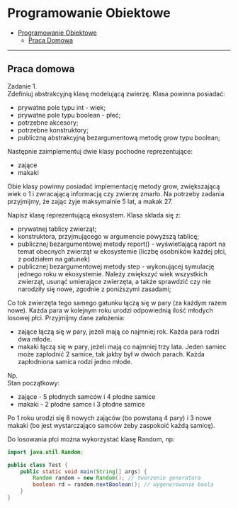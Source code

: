 # Programowanie Obiektowe

* [Programowanie Obiektowe](#programowanie-obiektowe)
    * [Praca Domowa](#praca-domowa)

---

## Praca domowa
Zadanie 1.  
Zdefiniuj abstrakcyjną klasę modelującą zwierzę. Klasa powinna posiadać:
- prywatne pole typu int - wiek;
- prywatne pole typu boolean - płeć;
- potrzebne akcesory;
- potrzebne konstruktory;
- publiczną abstrakcyjną bezargumentową metodę grow typu boolean;

Następnie zaimplementuj dwie klasy pochodne reprezentujące:
- zające
- makaki

Obie klasy powinny posiadać implementację metody grow, zwiększającą wiek o 1
i zwracającą informacją czy zwierzę zmarło. Na potrzeby zadania przyjmijmy, że
zając żyje maksymalnie 5 lat, a makak 27.

Napisz klasę reprezentującą ekosystem. Klasa składa się z:
- prywatnej tablicy zwierząt;
- konstruktora, przyjmującego w argumencie powyższą tablicę;
- publicznej bezargumentowej metody report() - wyświetlającą raport na temat
  obecnych zwierząt w ekosystemie (liczbę osobników każdej płci, z podziałem na gatunek)
- publicznej bezargumentowej metody step - wykonującej symulację jednego roku w ekosystemie.
  Należy zwiększyć wiek wszystkich zwierząt, usunąć umierające zwierzęta, a także sprawdzić
  czy nie narodziły się nowe, zgodnie z poniższymi zasadami;

Co tok zwierzęta tego samego gatunku łączą się w pary (za każdym razem nowe). Każda para
w kolejnym roku urodzi odpowiednią ilość młodych losowej płci. Przyjmijmy dane założenia:
- zające łączą się w pary, jeżeli mają co najmniej rok. Każda para rodzi dwa młode.
- makaki łączą się w pary, jeżeli mają co najmniej trzy lata. Jeden samiec może zapłodnić
  2 samice, tak jakby był w dwóch parach. Każda zapłodniona samica rodzi jedno młode.

Np.  
Stan początkowy:
- zające - 5 płodnych samców i 4 płodne samice
- makaki - 2 płodne samce i 3 płodne samice

Po 1 roku urodzi się 8 nowych zająców (bo powstaną 4 pary) i 3 nowe makaki (bo jest wystarczająco
samców żeby zaspokoić każdą samicę).

Do losowania płci można wykorzystać klasę Random, np:

```java
import java.util.Random;

public class Test {
    public static void main(String[] args) {
        Random random = new Random(); // tworzenie generatora
        boolean rd = random.nextBoolean(); // wygenerowanie boola
    }
}
```